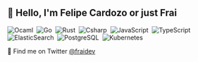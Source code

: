 ## 👋 Hello, I'm Felipe Cardozo or just Frai

![Ocaml](https://img.shields.io/badge/-OCaml-141a20?style=flat&logo=OCaml)&nbsp;
![Go](https://img.shields.io/badge/-Go-141a20?style=flat&logo=Go)&nbsp;
![Rust](https://img.shields.io/badge/-Rust-141a20?style=flat&logo=Rust)&nbsp;
![Csharp](https://img.shields.io/badge/-Csharp-141a20?style=flat&logo=c-sharp&logoColor=1D9923)&nbsp;
![JavaScript](https://img.shields.io/badge/-JavaScript-141a20?style=flat&logo=javascript)&nbsp;
![TypeScript](https://img.shields.io/badge/-TypeScript-141a20?style=flat&logo=typescript)&nbsp;
![ElasticSearch](https://img.shields.io/badge/-ElasticSearch-141a20?style=flat&logo=elasticsearch&logoColor=777777)&nbsp;
![PostgreSQL](https://img.shields.io/badge/-PostgreSQL-141a20?style=flat&logo=PostgreSQL)&nbsp;
![Kubernetes](https://img.shields.io/badge/-Kubernetes-141a20?style=flat&logo=Kubernetes)&nbsp;


💬 Find me on Twitter [@fraidev](https:twitter.com/fraidev)
